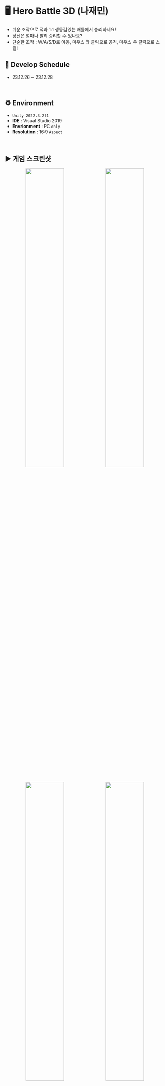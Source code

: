 # 🖥️ Hero Battle 3D (나재민)

+ 쉬운 조작으로 적과 1:1 생동감있는 배틀에서 승리하세요!
+ 당신은 얼마나 빨리 승리할 수 있나요?
+ 단순한 조작 : W/A/S/D로 이동, 마우스 좌 클릭으로 공격, 마우스 우 클릭으로 스킬!

## 📆 Develop Schedule
* 23.12.26 ~ 23.12.28
<br/>

## ⚙️ Environment
- `Unity 2022.3.2f1`
- **IDE** : Visual Studio 2019
- **Envrionment** : PC `only`
- **Resolution** :	16:9 `Aspect`
<br/>

## ▶️ 게임 스크린샷
<p align="center">
  <img src="https://github.com/JaeMinNa/Hero-Battle3D/assets/149379194/f6851ad6-5c59-4793-8ff1-fec945690540" width="49%"/>
  <img src="https://github.com/JaeMinNa/Hero-Battle3D/assets/149379194/5e0c84ea-ba9a-4fe3-b709-62fae1548ba4" width="49%"/>
</p>
<p align="center">
  <img src="https://github.com/JaeMinNa/Hero-Battle3D/assets/149379194/0984f76f-d1e8-4c41-b3fb-bb1c4a581370" width="49%"/>
  <img src="https://github.com/JaeMinNa/Hero-Battle3D/assets/149379194/85510102-ab2a-45dc-9c96-987dabc6c0a4" width="49%"/>
</p>
<p align="center">
  <img src="https://github.com/JaeMinNa/Hero-Battle3D/assets/149379194/5b9a0d72-c012-4436-85a2-642a9976d4e8" width="49%"/>
  <img src="https://github.com/JaeMinNa/Hero-Battle3D/assets/149379194/5091c433-39b7-47b7-9179-47f1a6dab768" width="49%"/>
</p>

## 🎮 구현기능
* 필수요구사항
   * 인트로 씬 구성
   * 자유 게임 만들기  
* 선택요구사항
   * Instantiate 로 오브젝트 생성
   * InputAction 사용
   * 스크립트로 버튼에 이벤트 추가
   * FSM
* 추가구현사항
   * 시네머신 카메라
   * 콤보 공격
   * 스킬
   * 스킬 쿨타임 UI
   * 체력 UI
   * 클리어 시간
   * 사운드 추가
<br/>

## 🔍 세부내용
### FSM
* Player : Idle, Walk, Run, Attack, Skill State 구현
* Enemy : Idle, Chasing, Attack State 구현
<br/>

### 시네머신 카메라
* 시네머신 카메라로 생동감 있는 3인칭 구현
<br/>

### 콤보 공격
* 일정 시간 내 추가공격 시, 콤보 공격 가능
* Player 최대 3단 콤보공격 가능
<br/>

## ❓ 트러블 슈팅
### Enemy -> Player 피격 문제
<p align="center">
<img src="https://github.com/JaeMinNa/Hero-Battle3D/assets/149379194/f0795ce6-932f-45c6-aee7-e64311fd73f1" width="49%">
</p>
Player가 공격 시, Enemy 체력은 떨어지지만, Enemy가 아무리 공격을 해도 Player의 체력은 변함이 없었다. 
처음에는 코드에 문제가 있는줄 알고 거의 처음부터 모든 스크립트를 훑어본 것 같다. 하지만 해결이 되지 않았고, 에셋이 문제인건가.. 아니면 사용하지않던 터레인을 사용해서 그런가.. 100가지 정도 경우의 수를 생각해봤지만 답이 나오지 않았다. 
디버깅을 통해 콜라이더와 Player가 접촉하지 않는다는 것을 알게되었다. 하지만 콜라이더를 막상 또 확인을 하니 잘 만들어져 있었다. 
또 다시 원점으로 돌아가는 듯 했으나, 위 사진 처럼 콜라이더가 검을 휘두를 때 순간적으로 잠깐 나타났다가 검이 Player와 접촉할 때 쯤은 콜라이더가 없는 것을 확인했다. 정말 순식간에 나타났다가 없어졌기 때문에 눈으로 확인하기 어려워서 찾을 수가 없었던 것이다.
<br/>


```
float normalizedTime = GetNormalizedTime(stateMachine.Enemy.Animator, "Attack");
if (normalizedTime < 1f)
{
    if (normalizedTime >= stateMachine.Enemy.Data.ForceTransitionTime)
        TryApplyForce();

    if (!alreadyAppliedDealing && normalizedTime >= stateMachine.Enemy.Data.Dealing_Start_TransitionTime)
    {
        stateMachine.Enemy.Weapon.SetAttack(stateMachine.Enemy.Data.Damage, stateMachine.Enemy.Data.Force);
        stateMachine.Enemy.Weapon.gameObject.SetActive(true);
        alreadyAppliedDealing = true;
    }

    if (alreadyAppliedDealing && normalizedTime >= stateMachine.Enemy.Data.Dealing_End_TransitionTime)
    {
        stateMachine.Enemy.Weapon.gameObject.SetActive(false);
    }
}
```

<br/>

EnemyAttackState 스크립트 부분인데, stateMachine.Enemy.Data.Dealing_Start_TransitionTime에서 콜라이더가 켜지고 stateMachine.Enemy.Data.Dealing_End_TransitionTime에서 콜라이더가 꺼지도록 구현했다.
<p align="center">
<img src="https://github.com/JaeMinNa/Hero-Battle3D/assets/149379194/c37859e4-8f11-4c4d-bef9-2564a31f3834" width="49%">
</p>
EnemySO가 위 처럼 설정되어있어서 0.1초만에 콜라이더가 나타났다가 사라진 것이다. Player가 Enemy를 공격할 때는 Player는 콤보공격이 있기때문에 이 부분이 조금 다르게 설정되어 있어서 Player는 콜라이더가 Enemy와 충분히 충돌할 수 있도록 설정되어있었다. 
<p align="center">
<img src="https://github.com/JaeMinNa/Hero-Battle3D/assets/149379194/17bf9422-dba4-48d9-9ca0-aed9c38210e0" width="49%">
</p>
버그를 수정하고 피격이 잘 들어가는 모습이다!
<br/>

## 📒 프로젝트 소감
항상 느끼는 것은 머리속에 구현하고 싶은 욕심은 엄청 많은데 정작 1개를 구현하는데 최소 1~2시간이라는 것이다. 
이번 개인과제도 개인적으로 적의 스킬 사용, Player 회피 스킬, 아이템 등 여러가지 구현하고 싶었으나 제출 기한을 맞추기 위해 1:1 배틀까지만 구현하고 마무리했다. 
아직까지 개발 레벨이 많이 높지않아서 막히는 부분이 많아서 그런 것 같다. 그리고 새로 느낀 새로운 교훈은 '애니메이션은 누군가가 만들어 놓은 것을 사용하자...' 이다. 
Player의 스킬을 구현할 애니메이션이 부족해서 다른 캐릭터의 애니메이션을 사용했는데 정말 힘들게 스킬 구현을 마쳤지만 애니메이션 오류인지 스킬을 사용할 때 마다 발에서부터 조금씩 땅 속으로 들어가는 버그를 발견했다. 
애써서 몇시간동안 구현했는데 제일 마지막이 해결할 수 없는 버그라서 맥이 너무 빠졌다. 결국 기존 사용했던 애니메이션을 사용해서 스킬구현을 했지만 정말 큰 또 다른 교훈을 얻었다.
다음 프로젝트에서는 조금더 넉넉하게 시간적 여유를 가지고 작업을 하고, 리팩토리까지 해보겠다!


